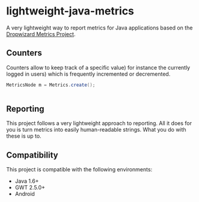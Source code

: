 # lightweight-java-metrics

A very lightweight way to report metrics for Java applications based on the [Dropwizard Metrics Project](https://dropwizard.github.io/metrics/3.1.0/).

## Counters

Counters allow to keep track of a specific value) for instance the currently logged in users) which is frequently incremented or decremented.

```java
MetricsNode m = Metrics.create();



```

## Reporting

This project follows a very lightweight approach to reporting. All it does for you is turn metrics into easily human-readable strings. What you do with these is up to.

## Compatibility

This project is compatible with the following environments:

- Java 1.6+
- GWT 2.5.0+
- Android
